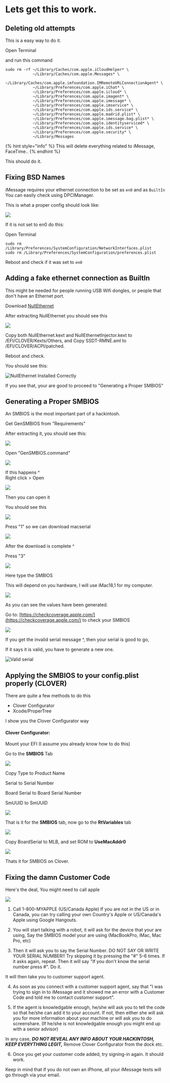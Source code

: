 # Lets get this to work.

## Deleting old attempts

This is a easy way to do it.

Open Terminal

and run this command

```
sudo rm -rf ~/Library/Caches/com.apple.iCloudHelper* \
            ~/Library/Caches/com.apple.Messages* \
            ~/Library/Caches/com.apple.imfoundation.IMRemoteURLConnectionAgent* \
            ~/Library/Preferences/com.apple.iChat* \
            ~/Library/Preferences/com.apple.icloud* \
            ~/Library/Preferences/com.apple.imagent* \
            ~/Library/Preferences/com.apple.imessage* \
            ~/Library/Preferences/com.apple.imservice* \
            ~/Library/Preferences/com.apple.ids.service* \
            ~/Library/Preferences/com.apple.madrid.plist* \
            ~/Library/Preferences/com.apple.imessage.bag.plist* \
            ~/Library/Preferences/com.apple.identityserviced* \
            ~/Library/Preferences/com.apple.ids.service* \
            ~/Library/Preferences/com.apple.security* \
            ~/Library/Messages
```

{% hint style="info" %}
This will delete everything related to iMessage, FaceTime..
{% endhint %}

This should do it.

## Fixing BSD Names

iMessage requires your ethernet connection to be set as `en0` and as `BuiltIn` You can easily check using DPCIManager.  
  
This is what a proper config should look like:  


![](.gitbook/assets/image%20%288%29.png)

If it is not set to en0 do this:  


Open Terminal

```text
sudo rm /Library/Preferences/SystemConfiguration/NetworkInterfaces.plist
sudo rm /Library/Preferences/SystemConfiguration/preferences.plist
```

Reboot and check if it was set to `en0`

## Adding a fake ethernet connection as BuiltIn

This might be needed for people running USB Wifi dongles, or people that don't have an Ethernet port.  
  
Download [NullEthernet](https://github.com/VictorGamer072YT/Hackintosh-iMessage-FixUp/raw/master/NullEthernet.zip)

After extracting NullEthernet you should see this   


![](.gitbook/assets/image%20%2811%29.png)

Copy both NullEthernet.kext and NullEthernetInjector.kext to /EFI/CLOVER/Kexts/Others, and Copy SSDT-RMNE.aml to /EFI/CLOVER/ACPI/patched.

Reboot and check.

You should see this:

![NullEthernet Installed Correctly](.gitbook/assets/screenshot_2019-09-05_at_17.47.21%20%281%29.png)

If you see that, your are good to proceed to "Generating a Proper SMBIOS"

## Generating a Proper SMBIOS

An SMBIOS is the most important part of a hackintosh.

Get GenSMBIOS from "Requirements"

After extracting it, you should see this:

![](.gitbook/assets/image%20%287%29.png)

Open "GenSMBIOS.command"

![](.gitbook/assets/image%20%281%29.png)

If this happens ^  
Right click &gt; Open

![](.gitbook/assets/image%20%2812%29.png)

Then you can open it

You should see this

![](.gitbook/assets/image%20%289%29.png)

Press "1" so we can download macserial



![](.gitbook/assets/image%20%282%29.png)

After the download is complete ^

Press "3"

![](.gitbook/assets/image%20%2810%29.png)

Here type the SMBIOS

This will depend on you hardware, I will use iMac18,1 for my computer.

![](.gitbook/assets/image%20%2816%29.png)

As you can see the values have been generated.

Go to: [https://checkcoverage.apple.com/](https://checkcoverage.apple.com/) to check your SMBIOS

![](.gitbook/assets/image%20%2813%29.png)

If you get the invalid serial message ^, then your serial is good to go,

If it says it is valid, you have to generate a new one.

![Valid serial](.gitbook/assets/screen-shot-2019-09-05-at-1.12.43-pm%20%281%29.png)

## Applying the SMBIOS to your config.plist properly \(CLOVER\)

There are quite a few methods to do this

* Clover Configurator
* Xcode/ProperTree

I show you the Clover Configurator way 

#### Clover Configurator:

Mount your EFI \(I assume you already know how to do this\)

Go to the **SMBIOS** Tab

![](.gitbook/assets/image%20%285%29.png)

Copy Type to Product Name

Serial to Serial Number

Board Serial to Board Serial Number

SmUUID to SmUUID

![](.gitbook/assets/image.png)

That is it for the **SMBIOS** tab, now go to the **RtVariables** tab

![](.gitbook/assets/image%20%2814%29.png)

Copy BoardSerial to MLB, and set ROM to **UseMacAddr0**

![](.gitbook/assets/image%20%283%29.png)

Thats it for SMBIOS on Clover.

## Fixing the damn Customer Code

Here's the deal, You might need to call apple

![](.gitbook/assets/image%20%284%29.png)

 1. Call 1-800-MYAPPLE \(US/Canada Apple\) If you are not in the US or in Canada, you can try calling your own Country's Apple or US/Canada's Apple using Google Hangouts.

2. You will start talking with a robot, it will ask for the device that your are using, Say the SMBIOS model your are using \(MacBookPro, iMac, Mac Pro, etc\)

3. Then it will ask you to say the Serial Number. DO NOT SAY OR WRITE YOUR SERIAL NUMBER!! Try skipping it by pressing the "\#" 5-6 times. If it asks again, repeat. Then it will say "If you don't know the serial number press \#". Do it.

It will then take you to customer support agent.

4. As soon as you connect with a customer support agent, say that "I was trying to sign in to iMessage and it showed me an error with a Customer Code and told me to contact customer support".

5. If the agent is knowledgable enough, he/she will ask you to tell the code so that he/she can add it to your account. If not, then either she will ask you for more information about your machine or will ask you to do screenshare. \(If he/she is not knowledgable enough you might end up with a senior advisor\)

In any case, _**DO NOT REVEAL ANY INFO ABOUT YOUR HACKINTOSH, KEEP EVERYTHING LEGIT,**_ Remove Clover Configurator from the dock etc.

6. Once you get your customer code added, try signing-in again. It should work.

Keep in mind that if you do not own an iPhone, all your iMessage texts will go through via your email.





